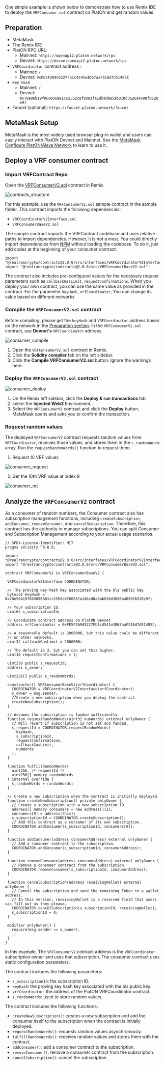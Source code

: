 
One simple example is shown below to demonstrate how to use Remix IDE to deploy the `VRFConsumer.sol` contract on PlatON and get random values. 

##  Preparation
- MetaMask
- The Remix IDE
- PlatON RPC URL:
	- Mainnet: `https://openapi2.platon.network/rpc`
	- Devnet: `https://devnetopenapi2.platon.network/rpc`
- `VRFCoordinator` contract address：
	- Mainnet: `/`
	- Devnet: `0xFE5F2A9d5227Fb1c4541e3D67aaF516d7d51495C`
- `Key Hash`
	- Mainnet: `/`
	- Devnet: `0x78e96b19f860056881cc2552c8f8083fa1dbed8a5ab010d3626a4000fb528e9f`
- Faucet (optional): `https://faucet.platon.network/faucet`

## MetaMask Setup

MetaMask is the most widely used browser plug-in wallet and users can easily interact with PlatON Devnet and Mainnet. See the [MetaMask Configure PlatON/Alaya Network](https://devdocs.platon.network/docs/en/MetaMask/) to learn to use it.

## Deploy a VRF consumer contract

### Import VRFContract Repo

Open the [VRFConsumerV2.sol](https://remix.ethereum.org/#url=https://github.com/realran/VRFContract/blob/main/sample/VRFConsumerV2.sol) contract in Remix.

![contracts_structure](./imgs/contracts_structure.png) 

For this example, use the `VRFConsumerV2.sol` sample contract in the sample folder. This contract imports the following dependencies:
  - `VRFCoordinatorV2Interface.sol`
  - `VRFConsumerBaseV2.sol`

The sample contract imports the VRFContract codebase and uses relative paths to import dependencies. However, it is not a must. You could directly import dependencies from [NPM](https://www.npmjs.com/package/@realrancrypto/contracts) without loading the codebase. To do it, just add codes at the beginning of your consumer contract:

```
import "@realrancrypto/contracts@2.0.0/src/interfaces/VRFCoordinatorV2Interface.sol";
import "@realrancrypto/contracts@2.0.0/src/VRFConsumerBaseV2.sol";
```

The contract also includes pre-configured values for the necessary request parameters such as `callbackGasLimit`, `requestConfirmations`. When you deploy your own contract, you can use the same value as provided in the contract. For the parameter `keyHash`, `vrfCoordinator`, You can change its value based on different networks.

###  Compile the `VRFConsumerV2.sol` contract

Before compiling, please get the `keyHash` and `VRFCoordinator` address based on the network in the <a href="#Preparation">Preparation section</a>. In the `VRFConsumerV2.sol` contract, use **Devnet's** `VRFCoordinator` address.

![consumer_compile](./imgs/consumer_compile.png)

1. Open the `VRFConsumerV2.sol` contract in Remix.
2. Click the **Solidity compiler** tab on the left sidebar.
3. Click the **Compile VRFConsumerV2.sol** button. Ignore the warnings here.

###  Deploy the `VRFConsumerV2.sol` contract

![consumer_deploy](./imgs/consumer_deploy.png)

1. On the Remix left sidebar, click the **Deploy & run transactions** tab.
2. select the **Injected Web3** Environment.
3. Select the `VRFConsumerV2` contract and click the **Deploy** button. MetaMask opens and asks you to confirm the transaction.

### Request random values

The deployed `VRFConsumerV2` contract requests random values from `VRFCoordinator`, receives those values, and stores them in the `s_randomWords` array. Run the `requestRandomWords()` function to request them.

1. Request 10 VRF values

![consumer_request](./imgs/consumer_request.png)

2. Get the 10th VRF value at index 9

![consumer_ret](./imgs/consumer_ret.png)

## Analyze the `VRFConsumerV2` contract

As a consumer of random numbers, the Consumer contract also has subscription management functions, including `createSubscription`, `addConsumer`, `removeConsumer`, and `cancelSubscription`. Therefore, this contract has the authority to manage subscriptions. You can split Consumer and Subscription Management according to your actual usage scenarios.

 ```
// SPDX-License-Identifier: MIT
pragma solidity ^0.8.0;

import "@realrancrypto/contracts@2.0.0/src/interfaces/VRFCoordinatorV2Interface.sol";
import "@realrancrypto/contracts@2.0.0/src/VRFConsumerBaseV2.sol";

contract VRFConsumerV2 is VRFConsumerBaseV2 {

  VRFCoordinatorV2Interface COORDINATOR;

  // The proving key hash key associated with the bls public key
  bytes32 keyHash = 0x78e96b19f860056881cc2552c8f8083fa1dbed8a5ab010d3626a4000fb528e9f;

  // Your subscription ID.
  uint64 s_subscriptionId;

  // Coordinate contract address on PlatON Devnet
  address vrfCoordinator = 0xFE5F2A9d5227Fb1c4541e3D67aaF516d7d51495C;

  // A reasonable default is 2000000, but this value could be different
  // on other networks.
  uint32 callbackGasLimit = 2000000;

  // The default is 3, but you can set this higher.
  uint16 requestConfirmations = 3;

  uint256 public s_requestId;
  address s_owner;

  uint256[] public s_randomWords;

  constructor() VRFConsumerBaseV2(vrfCoordinator) {
    COORDINATOR = VRFCoordinatorV2Interface(vrfCoordinator);
    s_owner = msg.sender;
    //Create a new subscription when you deploy the contract.
    createNewSubscription();
  }

  // Assumes the subscription is funded sufficiently.
  function requestRandomWords(uint32 numWords) external onlyOwner {
    // Will revert if subscription is not set and funded.
    s_requestId = COORDINATOR.requestRandomWords(
      keyHash,
      s_subscriptionId,
      requestConfirmations,
      callbackGasLimit,
      numWords
    );
  }

  function fulfillRandomWords(
    uint256, /* requestId */
    uint256[] memory randomWords
  ) internal override {
    s_randomWords = randomWords;
  }

  // Create a new subscription when the contract is initially deployed.
  function createNewSubscription() private onlyOwner {
    // Create a subscription with a new subscription ID.
    address[] memory consumers = new address[](1);
    consumers[0] = address(this);
    s_subscriptionId = COORDINATOR.createSubscription();
    // Add this contract as a consumer of its own subscription.
    COORDINATOR.addConsumer(s_subscriptionId, consumers[0]);
  }

  function addConsumer(address consumerAddress) external onlyOwner {
    // Add a consumer contract to the subscription.
    COORDINATOR.addConsumer(s_subscriptionId, consumerAddress);
  }

  function removeConsumer(address consumerAddress) external onlyOwner {
    // Remove a consumer contract from the subscription.
    COORDINATOR.removeConsumer(s_subscriptionId, consumerAddress);
  }

  function cancelSubscription(address receivingWallet) external onlyOwner {
    // Cancel the subscription and send the remaining Token to a wallet address.
    // In this version, receivingWallet is a reserved field that users can fill out as they please.
    COORDINATOR.cancelSubscription(s_subscriptionId, receivingWallet);
    s_subscriptionId = 0;
  }

  modifier onlyOwner() {
    require(msg.sender == s_owner);
    _;
  }
}
 ```

 In this example, The `VRFConsumerV2` contract address is the `VRFCoordinator` subscription owner and uses that subscription. The consumer contract uses static configuration parameters.

 The contract includes the following parameters:

  - `s_subscriptionId`: the subscription ID.
  - `keyHash`: the proving key hash key associated with the bls public key.
  - `vrfCoordinator`: the address of the PlatON VRFCoordinator contract.
  - `s_randomWords`: used to store random values.


 The contract includes the following functions:

  - `createNewSubscription()`: creates a new subscription and add the consumer itself to the subscription when the contract is initially deployed.
  - `requestRandomWords()`: requests random values asynchronously.
  - `fulfillRandomWords()`: receives random values and stores them with the contract.
  - `addConsumer()`: add a consumer contract to the subscription.
  - `removeConsumer()`: remove a consumer contract from the subscription.
  - `cancelSubscription()`: cancel the subscription.
